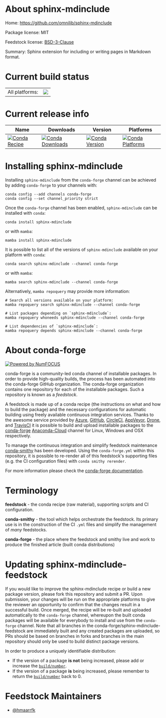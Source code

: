 About sphinx-mdinclude
======================

Home: https://github.com/omnilib/sphinx-mdinclude

Package license: MIT

Feedstock license: [BSD-3-Clause](https://github.com/conda-forge/sphinx-mdinclude-feedstock/blob/main/LICENSE.txt)

Summary: Sphinx extension for including or writing pages in Markdown format.

Current build status
====================


<table><tr><td>All platforms:</td>
    <td>
      <a href="https://dev.azure.com/conda-forge/feedstock-builds/_build/latest?definitionId=18338&branchName=main">
        <img src="https://dev.azure.com/conda-forge/feedstock-builds/_apis/build/status/sphinx-mdinclude-feedstock?branchName=main">
      </a>
    </td>
  </tr>
</table>

Current release info
====================

| Name | Downloads | Version | Platforms |
| --- | --- | --- | --- |
| [![Conda Recipe](https://img.shields.io/badge/recipe-sphinx--mdinclude-green.svg)](https://anaconda.org/conda-forge/sphinx-mdinclude) | [![Conda Downloads](https://img.shields.io/conda/dn/conda-forge/sphinx-mdinclude.svg)](https://anaconda.org/conda-forge/sphinx-mdinclude) | [![Conda Version](https://img.shields.io/conda/vn/conda-forge/sphinx-mdinclude.svg)](https://anaconda.org/conda-forge/sphinx-mdinclude) | [![Conda Platforms](https://img.shields.io/conda/pn/conda-forge/sphinx-mdinclude.svg)](https://anaconda.org/conda-forge/sphinx-mdinclude) |

Installing sphinx-mdinclude
===========================

Installing `sphinx-mdinclude` from the `conda-forge` channel can be achieved by adding `conda-forge` to your channels with:

```
conda config --add channels conda-forge
conda config --set channel_priority strict
```

Once the `conda-forge` channel has been enabled, `sphinx-mdinclude` can be installed with `conda`:

```
conda install sphinx-mdinclude
```

or with `mamba`:

```
mamba install sphinx-mdinclude
```

It is possible to list all of the versions of `sphinx-mdinclude` available on your platform with `conda`:

```
conda search sphinx-mdinclude --channel conda-forge
```

or with `mamba`:

```
mamba search sphinx-mdinclude --channel conda-forge
```

Alternatively, `mamba repoquery` may provide more information:

```
# Search all versions available on your platform:
mamba repoquery search sphinx-mdinclude --channel conda-forge

# List packages depending on `sphinx-mdinclude`:
mamba repoquery whoneeds sphinx-mdinclude --channel conda-forge

# List dependencies of `sphinx-mdinclude`:
mamba repoquery depends sphinx-mdinclude --channel conda-forge
```


About conda-forge
=================

[![Powered by
NumFOCUS](https://img.shields.io/badge/powered%20by-NumFOCUS-orange.svg?style=flat&colorA=E1523D&colorB=007D8A)](https://numfocus.org)

conda-forge is a community-led conda channel of installable packages.
In order to provide high-quality builds, the process has been automated into the
conda-forge GitHub organization. The conda-forge organization contains one repository
for each of the installable packages. Such a repository is known as a *feedstock*.

A feedstock is made up of a conda recipe (the instructions on what and how to build
the package) and the necessary configurations for automatic building using freely
available continuous integration services. Thanks to the awesome service provided by
[Azure](https://azure.microsoft.com/en-us/services/devops/), [GitHub](https://github.com/),
[CircleCI](https://circleci.com/), [AppVeyor](https://www.appveyor.com/),
[Drone](https://cloud.drone.io/welcome), and [TravisCI](https://travis-ci.com/)
it is possible to build and upload installable packages to the
[conda-forge](https://anaconda.org/conda-forge) [Anaconda-Cloud](https://anaconda.org/)
channel for Linux, Windows and OSX respectively.

To manage the continuous integration and simplify feedstock maintenance
[conda-smithy](https://github.com/conda-forge/conda-smithy) has been developed.
Using the ``conda-forge.yml`` within this repository, it is possible to re-render all of
this feedstock's supporting files (e.g. the CI configuration files) with ``conda smithy rerender``.

For more information please check the [conda-forge documentation](https://conda-forge.org/docs/).

Terminology
===========

**feedstock** - the conda recipe (raw material), supporting scripts and CI configuration.

**conda-smithy** - the tool which helps orchestrate the feedstock.
                   Its primary use is in the construction of the CI ``.yml`` files
                   and simplify the management of *many* feedstocks.

**conda-forge** - the place where the feedstock and smithy live and work to
                  produce the finished article (built conda distributions)


Updating sphinx-mdinclude-feedstock
===================================

If you would like to improve the sphinx-mdinclude recipe or build a new
package version, please fork this repository and submit a PR. Upon submission,
your changes will be run on the appropriate platforms to give the reviewer an
opportunity to confirm that the changes result in a successful build. Once
merged, the recipe will be re-built and uploaded automatically to the
`conda-forge` channel, whereupon the built conda packages will be available for
everybody to install and use from the `conda-forge` channel.
Note that all branches in the conda-forge/sphinx-mdinclude-feedstock are
immediately built and any created packages are uploaded, so PRs should be based
on branches in forks and branches in the main repository should only be used to
build distinct package versions.

In order to produce a uniquely identifiable distribution:
 * If the version of a package **is not** being increased, please add or increase
   the [``build/number``](https://docs.conda.io/projects/conda-build/en/latest/resources/define-metadata.html#build-number-and-string).
 * If the version of a package **is** being increased, please remember to return
   the [``build/number``](https://docs.conda.io/projects/conda-build/en/latest/resources/define-metadata.html#build-number-and-string)
   back to 0.

Feedstock Maintainers
=====================

* [@hmaarrfk](https://github.com/hmaarrfk/)

